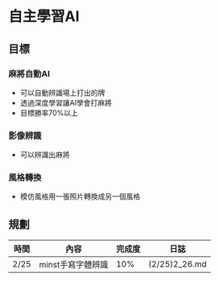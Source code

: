 # 自主學習AI
## 目標
### 麻將自動AI
* 可以自動辨識場上打出的牌
* 透過深度學習讓AI學會打麻將
* 目標勝率70%以上
### 影像辨識
* 可以辨識出麻將
### 風格轉換
* 模仿風格用一張照片轉換成另一個風格
## 規劃
|時間|內容|完成度|日誌|
|-|-|-|-|
|2/25|minst手寫字體辨識|10%|(2/25)2_26.md|
